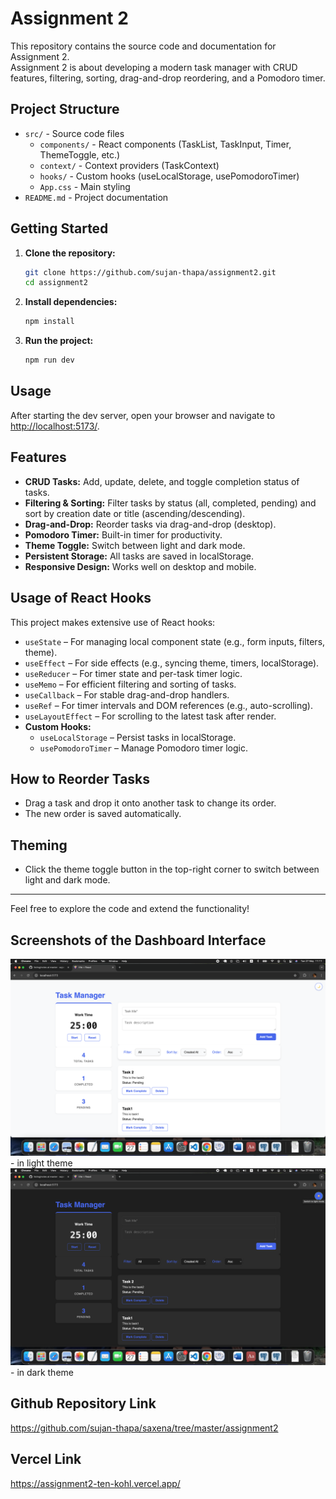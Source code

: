 # Assignment 2

This repository contains the source code and documentation for Assignment 2.  
Assignment 2 is about developing a modern task manager with CRUD features, filtering, sorting, drag-and-drop reordering, and a Pomodoro timer.

## Project Structure

- `src/` - Source code files
  - `components/` - React components (TaskList, TaskInput, Timer, ThemeToggle, etc.)
  - `context/` - Context providers (TaskContext)
  - `hooks/` - Custom hooks (useLocalStorage, usePomodoroTimer)
  - `App.css` - Main styling
- `README.md` - Project documentation

## Getting Started

1. **Clone the repository:**
    ```bash
    git clone https://github.com/sujan-thapa/assignment2.git
    cd assignment2
    ```

2. **Install dependencies:**
    ```bash
    npm install
    ```

3. **Run the project:**
    ```bash
    npm run dev
    ```

## Usage

After starting the dev server, open your browser and navigate to [http://localhost:5173/](http://localhost:5173/).

## Features

- **CRUD Tasks:** Add, update, delete, and toggle completion status of tasks.
- **Filtering & Sorting:** Filter tasks by status (all, completed, pending) and sort by creation date or title (ascending/descending).
- **Drag-and-Drop:** Reorder tasks via drag-and-drop (desktop).
- **Pomodoro Timer:** Built-in timer for productivity.
- **Theme Toggle:** Switch between light and dark mode.
- **Persistent Storage:** All tasks are saved in localStorage.
- **Responsive Design:** Works well on desktop and mobile.

## Usage of React Hooks

This project makes extensive use of React hooks:

- `useState` – For managing local component state (e.g., form inputs, filters, theme).
- `useEffect` – For side effects (e.g., syncing theme, timers, localStorage).
- `useReducer` – For timer state and per-task timer logic.
- `useMemo` – For efficient filtering and sorting of tasks.
- `useCallback` – For stable drag-and-drop handlers.
- `useRef` – For timer intervals and DOM references (e.g., auto-scrolling).
- `useLayoutEffect` – For scrolling to the latest task after render.
- **Custom Hooks:**
  - `useLocalStorage` – Persist tasks in localStorage.
  - `usePomodoroTimer` – Manage Pomodoro timer logic.

## How to Reorder Tasks

- Drag a task and drop it onto another task to change its order.  
- The new order is saved automatically.

## Theming

- Click the theme toggle button in the top-right corner to switch between light and dark mode.  

---

Feel free to explore the code and extend the functionality!

## Screenshots of the Dashboard Interface
![alt text](image.png)  - in light theme
![alt text](image-2.png)- in dark theme

## Github Repository Link
https://github.com/sujan-thapa/saxena/tree/master/assignment2 

## Vercel Link
https://assignment2-ten-kohl.vercel.app/ 



